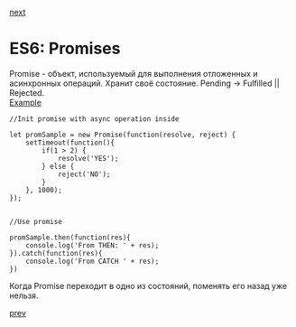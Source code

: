 <a href="10.md">next</a>

<h1>ES6: Promises</h1>

<div>
Promise - объект, используемый для выполнения отложенных и асинхронных операций.
Хранит своё состояние. Pending -> Fulfilled || Rejected.
</div>

<div>
<a href="https://codepen.io/paawel/pen/rqWvPR?editors=0012">Example</a>
</div>

```
//Init promise with async operation inside

let promSample = new Promise(function(resolve, reject) {
    setTimeout(function(){
        if(1 > 2) {
            resolve('YES');
        } else {
            reject('NO');
        }
    }, 1000);
});


//Use promise

promSample.then(function(res){
    console.log('From THEN: ' + res);
}).catch(function(res){
    console.log('From CATCH ' + res);
})

```

<div>
Когда Promise переходит в одно из состояний, поменять его назад уже нельзя.
</div>

<a href="08.md">prev</a>
